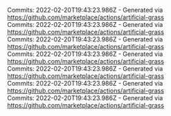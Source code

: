 Commits: 2022-02-20T19:43:23.986Z - Generated via https://github.com/marketplace/actions/artificial-grass
<br>
Commits: 2022-02-20T19:43:23.986Z - Generated via https://github.com/marketplace/actions/artificial-grass
<br>
Commits: 2022-02-20T19:43:23.986Z - Generated via https://github.com/marketplace/actions/artificial-grass
<br>
Commits: 2022-02-20T19:43:23.986Z - Generated via https://github.com/marketplace/actions/artificial-grass
<br>
Commits: 2022-02-20T19:43:23.986Z - Generated via https://github.com/marketplace/actions/artificial-grass
<br>
Commits: 2022-02-20T19:43:23.986Z - Generated via https://github.com/marketplace/actions/artificial-grass
<br>
Commits: 2022-02-20T19:43:23.986Z - Generated via https://github.com/marketplace/actions/artificial-grass
<br>
